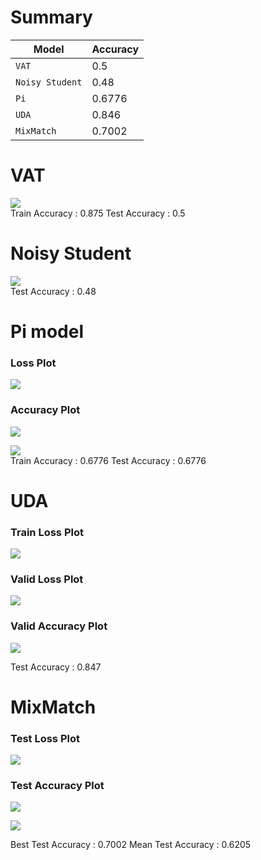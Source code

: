 # Summary 
| Model      | Accuracy                    |
| ------------ | -------------------------- |
| `VAT` | 0.5 |
| `Noisy Student`   | 0.48 |
| `Pi`   | 0.6776 |
| `UDA`   | 0.846 |
| `MixMatch`   | 0.7002 |

# VAT 
![](img/2022-12-27-14-06-44.png)<br/>
Train Accuracy : 0.875
Test Accuracy : 0.5 

# Noisy Student
![](img/2022-12-27-14-07-30.png)<br/>
Test Accuracy : 0.48

# Pi model
### Loss Plot
![](img/2022-12-27-14-18-00.png)
### Accuracy Plot
![](img/2022-12-27-14-18-28.png)

![](img/2022-12-27-14-08-12.png)<br/>
Train Accuracy : 0.6776 
Test Accuracy : 0.6776 

# UDA
### Train Loss Plot
![](img/2022-12-27-11-55-36.png)
### Valid Loss Plot
![](img/2022-12-27-11-55-49.png)
### Valid Accuracy Plot 
![](img/2022-12-27-11-56-05.png)<br/>

Test Accuracy : 0.847

# MixMatch 
### Test Loss Plot 
![](img/2022-12-27-14-22-30.png)
### Test Accuracy Plot
![](img/2022-12-27-14-22-55.png)
<br/>

![](img/2022-12-27-14-10-41.png)<br/>

Best Test Accuracy : 0.7002
Mean Test Accuracy : 0.6205
